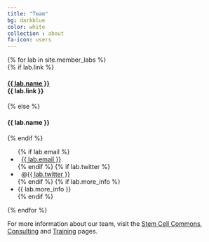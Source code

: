 ```yaml
---
title: "Team"
bg: darkblue
color: white
collection : about
fa-icon: users
---
```


<div class="team-member-blocks lab-members column full clearfix xs-margin-top xs-margin-bottom">
{% for lab in site.member_labs %}
    <div class="team-member-block lab-member-block">
        <div class="inner clearfix">
            <div class="detail">
                {% if lab.link %}
                <h4 class="name">
                    <a href="{{ lab.link }}" target="_blank" title="Go to {{ lab.link }}">{{ lab.name }}</a>
                    <div class="text-14px">{{ lab.link }}</div>
                </h4>
                {% else %}
                <h4 class="name">{{ lab.name }}</h3>
                {% endif %}
                <ul class="sm-margin-top">
                    {% if lab.email %}
                    <li class="email">
                        <i class="fa fa-fw fa-envelope"></i>&nbsp; <a href="mailto:{{lab.email}}" target="_blank">{{ lab.email }}</a>
                    </li>
                    {% endif %}
                    {% if lab.twitter %}
                    <li class="twitter">
                        <i class="fa fa-fw fa-twitter"></i>&nbsp; @<a href="https://twitter.com/{{lab.twitter}}" target="_blank">{{ lab.twitter }}</a>
                    </li>
                    {% endif %}
                    {% if lab.more_info %}
                    <li>{{ lab.more_info }}</li>
                    {% endif %}
                </ul>
            </div>
        </div>
    </div>
{% endfor %}
</div>

<p class="center">
For more information about our team, visit the <a href="stem-cell-commons">Stem Cell Commons</a>, <a href="consulting">Consulting</a> and <a href="training">Training</a> pages.
</p>


<script>
    (function($){
        $(".team-member-blocks").equalizer();
    })(jQuery);
</script>
